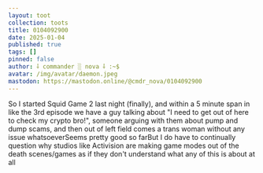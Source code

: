 ```yaml
---
layout: toot
collection: toots
title: 0104092900
date: 2025-01-04
published: true
tags: []
pinned: false
author: ⸸ commander ░ nova ⸸ :~$
avatar: /img/avatar/daemon.jpeg
mastodon: https://mastodon.online/@cmdr_nova/0104092900
---
```


So I started Squid Game 2 last night (finally), and within a 5 minute span in like the 3rd episode we have a guy talking about "I need to get out of here to check my crypto bro!", someone arguing with them about pump and dump scams, and then out of left field comes a trans woman without any issue whatsoeverSeems pretty good so farBut I do have to continually question why studios like Activision are making game modes out of the death scenes/games as if they don't understand what any of this is about at all
